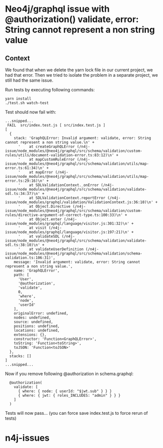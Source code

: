 # Neo4j/graphql issue with @authorization() validate, error: String cannot represent a non string value

## Context

We found that when we delete the yarn lock file in our current project, we had that error.
Then we tried to isolate the problem in a separate project, we still had the same issue.

Run tests by executing following commands:

```
yarn install
./test.sh watch-test
```

Test should now fail with:

```
...snipped...
 FAIL  src/index.test.js [ src/index.test.js ]
[
  {
    stack: 'GraphQLError: Invalid argument: validate, error: String cannot represent a non string value.\n' +
      '    at createGraphQLError (/n4j-issue/node_modules/@neo4j/graphql/src/schema/validation/custom-rules/utils/document-validation-error.ts:83:12)\n' +
      '    at mapCustomRuleError (/n4j-issue/node_modules/@neo4j/graphql/src/schema/validation/utils/map-error.ts:61:34)\n' +
      '    at mapError (/n4j-issue/node_modules/@neo4j/graphql/src/schema/validation/utils/map-error.ts:29:16)\n' +
      '    at SDLValidationContext._onError (/n4j-issue/node_modules/@neo4j/graphql/src/schema/validation/validate-sdl.ts:34:37)\n' +
      '    at SDLValidationContext.reportError (/n4j-issue/node_modules/graphql/validation/ValidationContext.js:36:10)\n' +
      '    at Object.Directive (/n4j-issue/node_modules/@neo4j/graphql/src/schema/validation/custom-rules/directive-argument-of-correct-type.ts:100:33)\n' +
      '    at Object.enter (/n4j-issue/node_modules/graphql/language/visitor.js:301:32)\n' +
      '    at visit (/n4j-issue/node_modules/graphql/language/visitor.js:197:21)\n' +
      '    at validateSDL (/n4j-issue/node_modules/@neo4j/graphql/src/schema/validation/validate-sdl.ts:38:10)\n' +
      '    at validateUserDefinition (/n4j-issue/node_modules/@neo4j/graphql/src/schema/validation/schema-validation.ts:106:31)',
    message: 'Invalid argument: validate, error: String cannot represent a non string value.',
    name: 'GraphQLError',
    path: [
      'User',
      '@authorization',
      'validate',
      0,
      'where',
      'node',
      'userId'
    ],
    originalError: undefined,
    nodes: undefined,
    source: undefined,
    positions: undefined,
    locations: undefined,
    extensions: {},
    constructor: 'Function<GraphQLError>',
    toString: 'Function<toString>',
    toJSON: 'Function<toJSON>'
  },
  stacks: []
]
...snipped...
```

Now if you remove following @authorization in schema.graphql:

```
  @authorization(
    validate: [
      { where: { node: { userId: "$jwt.sub" } } }
      { where: { jwt: { roles_INCLUDES: "admin" } } }
    ]
  )
```

Tests will now pass...
(you can force save index.test.js to force rerun of tests)

# n4j-issues
